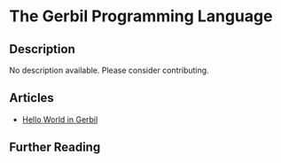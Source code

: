 # The Gerbil Programming Language

## Description

No description available. Please consider contributing.

## Articles

- [Hello World in Gerbil](https://sampleprograms.io/projects/hello-world/gerbil)

## Further Reading